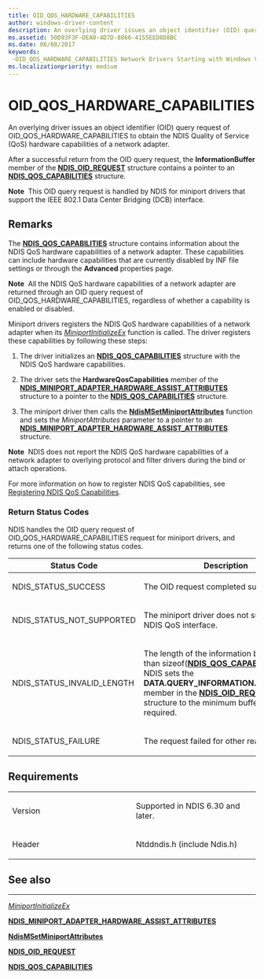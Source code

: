 ```yaml
---
title: OID_QOS_HARDWARE_CAPABILITIES
author: windows-driver-content
description: An overlying driver issues an object identifier (OID) query request of OID_QOS_HARDWARE_CAPABILITIES to obtain the NDIS Quality of Service (QoS) hardware capabilities of a network adapter.
ms.assetid: 50D93F3F-DEA0-4D7D-8866-4155EED8D8BC
ms.date: 08/08/2017
keywords: 
 -OID_QOS_HARDWARE_CAPABILITIES Network Drivers Starting with Windows Vista
ms.localizationpriority: medium
---
```


# OID\_QOS\_HARDWARE\_CAPABILITIES


An overlying driver issues an object identifier (OID) query request of OID\_QOS\_HARDWARE\_CAPABILITIES to obtain the NDIS Quality of Service (QoS) hardware capabilities of a network adapter.

After a successful return from the OID query request, the **InformationBuffer** member of the [**NDIS\_OID\_REQUEST**](https://msdn.microsoft.com/library/windows/hardware/ff566710) structure contains a pointer to an [**NDIS\_QOS\_CAPABILITIES**](https://msdn.microsoft.com/library/windows/hardware/hh451629) structure.

**Note**  This OID query request is handled by NDIS for miniport drivers that support the IEEE 802.1 Data Center Bridging (DCB) interface.

 

Remarks
-------

The [**NDIS\_QOS\_CAPABILITIES**](https://msdn.microsoft.com/library/windows/hardware/hh451629) structure contains information about the NDIS QoS hardware capabilities of a network adapter. These capabilities can include hardware capabilities that are currently disabled by INF file settings or through the **Advanced** properties page.

**Note**  All the NDIS QoS hardware capabilities of a network adapter are returned through an OID query request of OID\_QOS\_HARDWARE\_CAPABILITIES, regardless of whether a capability is enabled or disabled.

 

Miniport drivers registers the NDIS QoS hardware capabilities of a network adapter when its [*MiniportInitializeEx*](https://msdn.microsoft.com/library/windows/hardware/ff559389) function is called. The driver registers these capabilities by following these steps:

1.  The driver initializes an [**NDIS\_QOS\_CAPABILITIES**](https://msdn.microsoft.com/library/windows/hardware/hh451629) structure with the NDIS QoS hardware capabilities.

2.  The driver sets the **HardwareQosCapabilities** member of the [**NDIS\_MINIPORT\_ADAPTER\_HARDWARE\_ASSIST\_ATTRIBUTES**](https://msdn.microsoft.com/library/windows/hardware/ff565924) structure to a pointer to the [**NDIS\_QOS\_CAPABILITIES**](https://msdn.microsoft.com/library/windows/hardware/hh451629) structure.

3.  The miniport driver then calls the [**NdisMSetMiniportAttributes**](https://msdn.microsoft.com/library/windows/hardware/ff563672) function and sets the *MiniportAttributes* parameter to a pointer to an [**NDIS\_MINIPORT\_ADAPTER\_HARDWARE\_ASSIST\_ATTRIBUTES**](https://msdn.microsoft.com/library/windows/hardware/ff565924) structure.

**Note**  NDIS does not report the NDIS QoS hardware capabilities of a network adapter to overlying protocol and filter drivers during the bind or attach operations.

 

For more information on how to register NDIS QoS capabilities, see [Registering NDIS QoS Capabilities](https://msdn.microsoft.com/library/windows/hardware/hh440188).

### Return Status Codes

NDIS handles the OID query request of OID\_QOS\_HARDWARE\_CAPABILITIES request for miniport drivers, and returns one of the following status codes.

<table>
<colgroup>
<col width="50%" />
<col width="50%" />
</colgroup>
<thead>
<tr class="header">
<th>Status Code</th>
<th>Description</th>
</tr>
</thead>
<tbody>
<tr class="odd">
<td><p>NDIS_STATUS_SUCCESS</p></td>
<td><p>The OID request completed successfully.</p></td>
</tr>
<tr class="even">
<td><p>NDIS_STATUS_NOT_SUPPORTED</p></td>
<td><p>The miniport driver does not support the NDIS QoS interface.</p></td>
</tr>
<tr class="odd">
<td><p>NDIS_STATUS_INVALID_LENGTH</p></td>
<td><p>The length of the information buffer is less than sizeof(<a href="https://msdn.microsoft.com/library/windows/hardware/hh451629" data-raw-source="[&lt;strong&gt;NDIS_QOS_CAPABILITIES&lt;/strong&gt;](https://msdn.microsoft.com/library/windows/hardware/hh451629)"><strong>NDIS_QOS_CAPABILITIES</strong></a>). NDIS sets the <strong>DATA.QUERY_INFORMATION.BytesNeeded</strong> member in the <a href="https://msdn.microsoft.com/library/windows/hardware/ff566710" data-raw-source="[&lt;strong&gt;NDIS_OID_REQUEST&lt;/strong&gt;](https://msdn.microsoft.com/library/windows/hardware/ff566710)"><strong>NDIS_OID_REQUEST</strong></a> structure to the minimum buffer size that is required.</p></td>
</tr>
<tr class="even">
<td><p>NDIS_STATUS_FAILURE</p></td>
<td><p>The request failed for other reasons.</p></td>
</tr>
</tbody>
</table>

 

Requirements
------------

<table>
<colgroup>
<col width="50%" />
<col width="50%" />
</colgroup>
<tbody>
<tr class="odd">
<td><p>Version</p></td>
<td><p>Supported in NDIS 6.30 and later.</p></td>
</tr>
<tr class="even">
<td><p>Header</p></td>
<td>Ntddndis.h (include Ndis.h)</td>
</tr>
</tbody>
</table>

## See also


****
[*MiniportInitializeEx*](https://msdn.microsoft.com/library/windows/hardware/ff559389)

[**NDIS\_MINIPORT\_ADAPTER\_HARDWARE\_ASSIST\_ATTRIBUTES**](https://msdn.microsoft.com/library/windows/hardware/ff565924)

[**NdisMSetMiniportAttributes**](https://msdn.microsoft.com/library/windows/hardware/ff563672)

[**NDIS\_OID\_REQUEST**](https://msdn.microsoft.com/library/windows/hardware/ff566710)

[**NDIS\_QOS\_CAPABILITIES**](https://msdn.microsoft.com/library/windows/hardware/hh451629)

 

 




